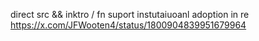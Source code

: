 direct src && inktro / fn suport instutaiuoanl adoption in re https://x.com/JFWooten4/status/1800904839951679964
